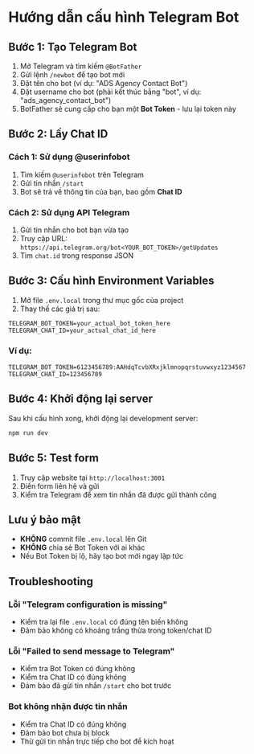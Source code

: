 # Hướng dẫn cấu hình Telegram Bot

## Bước 1: Tạo Telegram Bot

1. Mở Telegram và tìm kiếm `@BotFather`
2. Gửi lệnh `/newbot` để tạo bot mới
3. Đặt tên cho bot (ví dụ: "ADS Agency Contact Bot")
4. Đặt username cho bot (phải kết thúc bằng "bot", ví dụ: "ads_agency_contact_bot")
5. BotFather sẽ cung cấp cho bạn một **Bot Token** - lưu lại token này

## Bước 2: Lấy Chat ID

### Cách 1: Sử dụng @userinfobot
1. Tìm kiếm `@userinfobot` trên Telegram
2. Gửi tin nhắn `/start`
3. Bot sẽ trả về thông tin của bạn, bao gồm **Chat ID**

### Cách 2: Sử dụng API Telegram
1. Gửi tin nhắn cho bot bạn vừa tạo
2. Truy cập URL: `https://api.telegram.org/bot<YOUR_BOT_TOKEN>/getUpdates`
3. Tìm `chat.id` trong response JSON

## Bước 3: Cấu hình Environment Variables

1. Mở file `.env.local` trong thư mục gốc của project
2. Thay thế các giá trị sau:

```env
TELEGRAM_BOT_TOKEN=your_actual_bot_token_here
TELEGRAM_CHAT_ID=your_actual_chat_id_here
```

### Ví dụ:
```env
TELEGRAM_BOT_TOKEN=6123456789:AAHdqTcvbXRxjklmnopqrstuvwxyz1234567
TELEGRAM_CHAT_ID=123456789
```

## Bước 4: Khởi động lại server

Sau khi cấu hình xong, khởi động lại development server:

```bash
npm run dev
```

## Bước 5: Test form

1. Truy cập website tại `http://localhost:3001`
2. Điền form liên hệ và gửi
3. Kiểm tra Telegram để xem tin nhắn đã được gửi thành công

## Lưu ý bảo mật

- **KHÔNG** commit file `.env.local` lên Git
- **KHÔNG** chia sẻ Bot Token với ai khác
- Nếu Bot Token bị lộ, hãy tạo bot mới ngay lập tức

## Troubleshooting

### Lỗi "Telegram configuration is missing"
- Kiểm tra lại file `.env.local` có đúng tên biến không
- Đảm bảo không có khoảng trắng thừa trong token/chat ID

### Lỗi "Failed to send message to Telegram"
- Kiểm tra Bot Token có đúng không
- Kiểm tra Chat ID có đúng không
- Đảm bảo đã gửi tin nhắn `/start` cho bot trước

### Bot không nhận được tin nhắn
- Kiểm tra Chat ID có đúng không
- Đảm bảo bot chưa bị block
- Thử gửi tin nhắn trực tiếp cho bot để kích hoạt